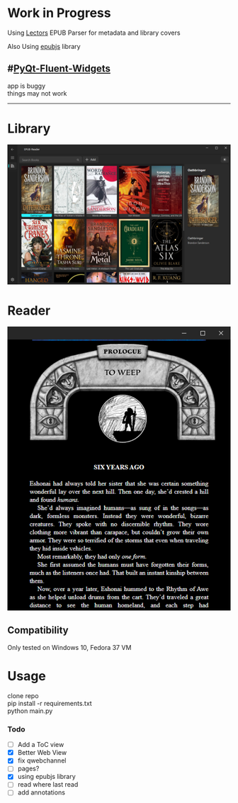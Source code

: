 # Work in Progress
Using [Lectors](https://github.com/BasioMeusPuga/Lector/blob/master/lector/parsers/epub.py) EPUB Parser for metadata and library covers


Also Using [epubjs](https://github.com/futurepress/epub.js/tree/master) library


#[PyQt-Fluent-Widgets](https://github.com/zhiyiYo/PyQt-Fluent-Widgets/tree/master)
----
app is buggy  
things may not work

___

# Library
![image info](static/screenshot1.png "library")

# Reader

![image info](static/library.png "reader1")

## Compatibility

Only tested on Windows 10, Fedora 37 VM

# Usage
clone repo  
pip install -r requirements.txt  
python main.py 




### Todo
- [ ] Add a ToC view
- [X] Better Web View 
- [X] fix qwebchannel
- [ ] pages?
- [X] using epubjs library
- [ ] read where last read
- [ ] add annotations
